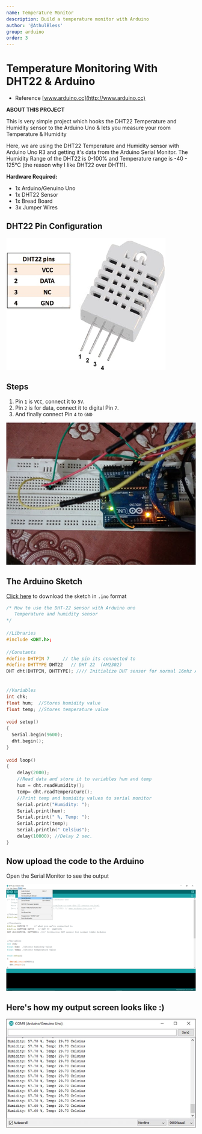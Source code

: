 ```yaml
---
name: Temperature Monitor
description: Build a temperature monitor with Arduino
author: '@AthulBless'
group: arduino
order: 3
---
```


# Temperature Monitoring With DHT22 & Arduino

- Reference [www.arduino.cc](http://www.arduino.cc)

**ABOUT THIS PROJECT**

This is very simple project which hooks the DHT22 Temperature and Humidity sensor to the Arduino Uno & lets you measure your room Temperature & Humidity

Here, we are using the DHT22 Temperature and Humidity sensor with Arduino Uno R3 and getting it's data from the Arduino Serial Monitor. The Humidity Range of the DHT22 is 0-100% and Temperature range is -40 - 125°C (the reason why I like DHT22 over DHT11).

**Hardware Required:**

- 1x Arduino/Genuino Uno
- 1x DHT22 Sensor
- 1x Bread Board
- 3x Jumper Wires

## DHT22 Pin Configuration

![](images/DHT22-PinOut.jpg)

## Steps

1. Pin `1` is `VCC`, connect it to `5V`.
1. Pin `2` is for data, connect it to digital Pin `7`.
1. And finally connect Pin `4` to `GND`

![](images/Arduino.jpg)

## The Arduino Sketch

[Click here](https://halckemy.s3.amazonaws.com/uploads/document/file/143452/DHT-22.ino) to download the sketch in `.ino` format

```cpp
/* How to use the DHT-22 sensor with Arduino uno
   Temperature and humidity sensor
*/

//Libraries
#include <DHT.h>;

//Constants
#define DHTPIN 7     // the pin its connected to
#define DHTTYPE DHT22   // DHT 22  (AM2302)
DHT dht(DHTPIN, DHTTYPE); //// Initialize DHT sensor for normal 16mhz Arduino


//Variables
int chk;
float hum;  //Stores humidity value
float temp; //Stores temperature value

void setup()
{
  Serial.begin(9600);
  dht.begin();
}

void loop()
{
    delay(2000);
    //Read data and store it to variables hum and temp
    hum = dht.readHumidity();
    temp= dht.readTemperature();
    //Print temp and humidity values to serial monitor
    Serial.print("Humidity: ");
    Serial.print(hum);
    Serial.print(" %, Temp: ");
    Serial.print(temp);
    Serial.println(" Celsius");
    delay(10000); //Delay 2 sec.
}
```

## Now upload the code to the Arduino

Open the Serial Monitor to see the output

![](images/serial_monitor.png)

## Here's how my output screen looks like :)

![](images/DHT-22_Output.jpg)
